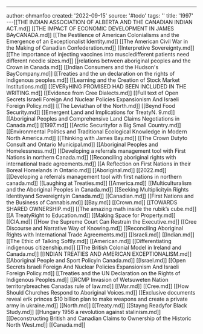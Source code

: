---
author: ohmanfoo
created: '2022-09-15'
source: '#todo'
tags: ''
title: '1997'
---[[THE INDIAN ASSOCIATION OF ALBERTA AND THE CANADIAN INDIAN ACT.md]]
[[THE IMPACT OF ECONOMIC DEVELOPMENT IN JAMES BAyCANADA.md]]
[[The Pestilence of American Colonialisms and the Emergence of an Exceptionalist Identity.md]]
[[The American Civil War in the Making of Canadian Confederation.md]]
[[Interpretive Sovereignty.md]]
[[The importance of injecting vaccines into muscledifferent patients need different needle sizes.md]]
[[relations between aboriginal peoples and the Crown in Canada.md]]
[[Indian Consumers and the Hudson's BayCompany.md]]
[[Treaties and the un declaration on the rights of indigenous peoples.md]]
[[Learning and the Creation of Stock Market Institutions.md]]
[[EVERyHING PROMISED HAD BEEN INCLUDED IN THE WRITING.md]]
[[Evidence from Cree Dialects.md]]
[[Full text of Open Secrets Israeli Foreign And Nuclear Policies Expansionism And Israeli Foreign Policy.md]]
[[The Leviathan of the North.md]]
[[Beynd Food Security.md]]
[[Emergent Land and Implications for TreatyN. 9.md]]
[[Aboriginal Peoples and Comprehensive Land Claims Negotiations in Canada.md]]
[[1997.md]]
[[Arctic Securityfor a Big Small Country.md]]
[[Environmental Politics and Traditional Ecological Knowledge in Modern North America.md]]
[[Thinking with James Bay.md]]
[[The Crown Dutyto Consult and Ontario Municipal.md]]
[[Aboriginal Peoples and Homelessness.md]]
[[Developing a referrals management tool with First Nations in northern Canada.md]]
[[Reconciling aboriginal rights with international trade agreements.md]]
[[A Reflection on First Nations in their Boreal Homelands in Ontario.md]]
[[Aboriginal.md]]
[[2022.md]]
[[Developing a referrals management tool with first nations in northern canada.md]]
[[Laughing at Treaties.md]]
[[America.md]]
[[Multiculturalism and the Aboriginal Peoples in Canada.md]]
[[Seeking Multiplicityin Rights Identityand Sovereigntyin Canada.md]]
[[Canadian.md]]
[[First Nations and the Business of Cannabis.md]]
[[Bay.md]]
[[Crown.md]]
[[TOWARDS SHARED OWNERSHIP.md]]
[[The amazing math inside the rubik’s cube.md]]
[[A TreatyRight to Education.md]]
[[Making Space for Property.md]]
[[CIA.md]]
[[How the Supreme Court Can Restrain the Executive.md]]
[[Cree Discourse and Narrative Way of Knowing.md]]
[[Reconciling Aboriginal Rights with International Trade Agreements.md]]
[[Israeli.md]]
[[Indian.md]]
[[The Ethic of Talking Softly.md]]
[[American.md]]
[[Differentiating indigenous citizenship.md]]
[[The British Colonial Model in Ireland and Canada.md]]
[[INDIAN TREATIES AND AMERICAN EXCEPTIONALISM.md]]
[[Aboriginal People and Sport Policyin Canada.md]]
[[Israel.md]]
[[Open Secrets Israeli Foreign And Nuclear Policies Expansionism And Israeli Foreign Policy.md]]
[[Treaties and the UN Declaration on the Rights of Indigenous Peoples.md]]
[[RCMP Invasion of Wetsuweten Nation territorybreaches Canadas rule of law.md]]
[[War.md]]
[[Cree.md]]
[[How Should Churches Respond to Aboriginal Voices.md]]
[[Exclusive documents reveal erik princes $10 billion plan to make weapons and create a private army in ukraine.md]]
[[North.md]]
[[Treaty.md]]
[[Stayng Readyfor Black Study.md]]
[[Hungary 1956 a revolution against stalinism.md]]
[[Deconstructing British and Canadian Claims to Ownership of the Historic North West.md]]
[[Canada.md]]
